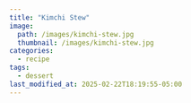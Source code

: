 ```yaml
---
title: "Kimchi Stew"
image: 
  path: /images/kimchi-stew.jpg
  thumbnail: /images/kimchi-stew.jpg
categories:
  - recipe
tags:
  - dessert
last_modified_at: 2025-02-22T18:19:55-05:00
---
```


